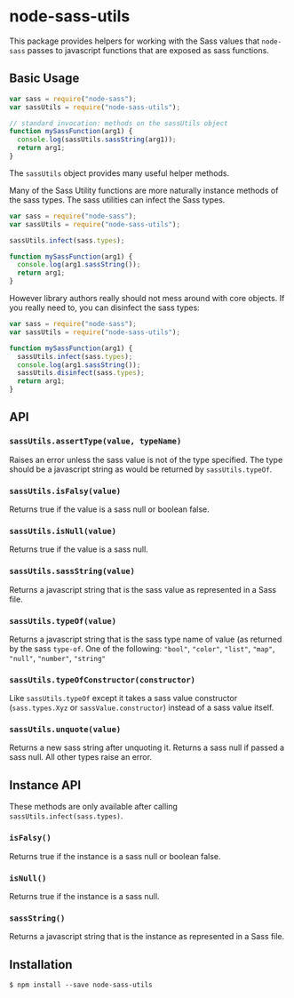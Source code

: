 # node-sass-utils

This package provides helpers for working with the Sass values that `node-sass`
passes to javascript functions that are exposed as sass functions.

## Basic Usage

```js
var sass = require("node-sass");
var sassUtils = require("node-sass-utils");

// standard invocation: methods on the sassUtils object
function mySassFunction(arg1) {
  console.log(sassUtils.sassString(arg1));
  return arg1;
}

```

The `sassUtils` object provides many useful helper methods.

Many of the Sass Utility functions are more naturally instance methods
of the sass types. The sass utilities can infect the Sass types.


```js
var sass = require("node-sass");
var sassUtils = require("node-sass-utils");

sassUtils.infect(sass.types);

function mySassFunction(arg1) {
  console.log(arg1.sassString());
  return arg1;
}
```

However library authors really should not mess around with core objects.
If you really need to, you can disinfect the sass types:

```js
var sass = require("node-sass");
var sassUtils = require("node-sass-utils");

function mySassFunction(arg1) {
  sassUtils.infect(sass.types);
  console.log(arg1.sassString());
  sassUtils.disinfect(sass.types);
  return arg1;
}
```

## API

### `sassUtils.assertType(value, typeName)`

Raises an error unless the sass value is not of the type specified. The
type should be a javascript string as would be returned by `sassUtils.typeOf`.

### `sassUtils.isFalsy(value)`

Returns true if the value is a sass null or boolean false.

### `sassUtils.isNull(value)`

Returns true if the value is a sass null.

### `sassUtils.sassString(value)`

Returns a javascript string that is the sass value as represented in a
Sass file.

### `sassUtils.typeOf(value)`

Returns a javascript string that is the sass type name of value (as
returned by the sass `type-of`. One of the following: `"bool"`,
`"color"`, `"list"`, `"map"`, `"null"`, `"number"`, `"string"`

### `sassUtils.typeOfConstructor(constructor)`

Like `sassUtils.typeOf` except it takes a sass value constructor
(`sass.types.Xyz` or `sassValue.constructor`) instead of a sass value itself.

### `sassUtils.unquote(value)`

Returns a new sass string after unquoting it. Returns a sass null if passed
a sass null. All other types raise an error.

## Instance API

These methods are only available after calling
`sassUtils.infect(sass.types)`.

### `isFalsy()`

Returns true if the instance is a sass null or boolean false.

### `isNull()`

Returns true if the instance is a sass null.

### `sassString()`

Returns a javascript string that is the instance as represented in a
Sass file.

## Installation

```
$ npm install --save node-sass-utils
```
